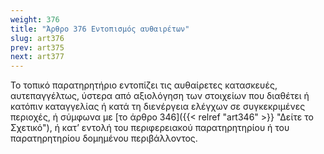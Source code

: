 ```yaml
---
weight: 376
title: "Άρθρο 376 Εντοπισμός αυθαιρέτων"
slug: art376
prev: art375
next: art377
---
```


Το τοπικό παρατηρητήριο εντοπίζει τις αυθαίρετες κατασκευές, αυτεπαγγέλτως, ύστερα από αξιολόγηση των στοιχείων που διαθέτει ή κατόπιν καταγγελίας ή κατά τη διενέργεια ελέγχων σε συγκεκριμένες περιοχές, ή σύμφωνα με [το άρθρο 346]({{< relref "art346" >}} "Δείτε το Σχετικό"), ή κατ’ εντολή του περιφερειακού παρατηρητηρίου ή του παρατηρητηρίου δομημένου περιβάλλοντος.


